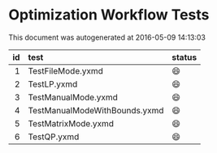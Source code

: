 # Optimization Workflow Tests

This document was autogenerated at 2016-05-09 14:13:03






| id|test                          |status  |
|--:|:-----------------------------|:-------|
|  1|TestFileMode.yxmd             |:smile: |
|  2|TestLP.yxmd                   |:smile: |
|  3|TestManualMode.yxmd           |:smile: |
|  4|TestManualModeWithBounds.yxmd |:smile: |
|  5|TestMatrixMode.yxmd           |:smile: |
|  6|TestQP.yxmd                   |:smile: |


